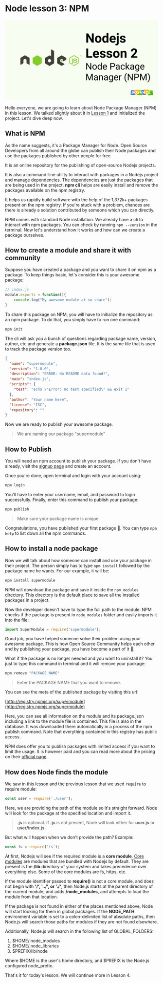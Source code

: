 # Node lesson 3: NPM

![cover](./nodejs-l3.png)

Hello everyone, we are going to learn about Node Package Manager (NPM) in this lesson. We talked slightly about it in [Lesson 1](https://blog.soshace.com/1-lessons-nodejs-modules/) and initialized the project. Let's dive deep now.

## What is NPM

As the name suggests, it's a Package Manager for Node. Open Source Developers from all around the globe can publish their Node packages and use the packages published by other people for free.

It is an online repository for the publishing of open-source Nodejs projects.

It is also a command-line utility to interact with packages in a Nodejs project and manage dependencies. The dependencies are just the packages that are being used in the project. **npm cli** helps are easily install and remove the packages available on the npm registry.

It helps us rapidly build software with the help of the 1,372k+ packages present on the npm registry. If you're stuck with a problem, chances are there is already a solution contributed by someone which you can directly.

NPM comes with standard Node installation. We already have a cli to interact with npm packages. You can check by running `npm --version` in the terminal. Now let's understand how it works and how can we create a package ourselves.

## How to create a module and share it with community

Suppose you have created a package and you want to share it on npm as a package. To keep things basic, let's consider this is your awesome package:

```js
// index.js
module.exports = function(){
    console.log("My awesome module at so share");
}
```

To share this package on NPM, you will have to initialize the repository as an npm package. To do that, you simply have to run one command:

```sh
npm init
```

The cli will ask you a bunch of questions regarding package name, version, author, etc and generate a **package.json** file. It is the same file that is used to track the package version too.

```json
{
  "name": "supermodule",
  "version": "1.0.0",
  "description": "ERROR: No README data found!",
  "main": "index.js",
  "scripts": {
    "test": "echo \"Error: no test specified\" && exit 1"
  },
  "author": "Your name here",
  "license": "ISC",
  "repository": ""
}
```

Now we are ready to publish your awesome package.

> We are naming our package "supermodule"

## How to Publish

You will need an npm account to publish your package. If you don't have already, visit the [signup page](https://www.npmjs.com/signup) and create an account.

Once you're done, open terminal and login with your account using:

```sh
npm login
```

You'll have to enter your username, email, and password to login successfully. Finally, enter this command to publish your package:

```sh
npm publish
```

> Make sure your package name is unique.

Congratulations, you have published your first package 🎉. You can type `npm help` to list down all the npm commands.

## How to install a node package

Now we will talk about how someone can install and use your package in their project. The person simply has to type `npm install` followed by the package name he wants. For our example, it will be:

```sh
npm install supermodule
```

NPM will download the package and save it inside the `npm_modules` directory. This directory is the default place to save all the installed packages in a project.

Now the developer doesn't have to type the full path to the module. NPM checks if the package is present in `node_modules` folder and easily imports it into the file:

```js
import SuperModule = require('supermodule');
```

Good job, you have helped someone solve their problem using your awesome package. This is how Open Source Community helps each other and by publishing your package, you have become a part of it 🎉.

What if the package is no longer needed and you want to uninstall it? You just to type this command in terminal and it will remove your package:

```sh
npm remove "PACKAGE NAME"
```

> Enter the PACKAGE NAME that you want to remove.

You can see the meta of the published package by visiting this url: 

[http://registry.npmjs.org/supermodule](http://registry.npmjs.org/supermodule)

Here, you can see all information on the module and its package.json including a link to the module file is contained.
This file is also in the database. It was downloaded there automatically in a process of the npm publish command. Note that everything contained in this registry has public access.

NPM does offer you to publish packages with limited access if you want to limit the usage. It is however paid and you can read more about the pricing on their [official page](https://www.npmjs.com/products).

## How does Node finds the module

We saw in this lesson and the previous lesson that we used `require` to require module: 

```js
const user = require('./user');
```

Here, we are providing the path of the module so it's straight forward. Node will look for the package at the specified location and import it.

> **.js** is optional. If **.js** is not present, Node will look either for **user.js** or **user/index.js**.

But what will happen when we don't provide the path? Example:

```js
const fs = require('fs');
```

At first, Nodejs will see if the required module is a **core module**. [Core modules](https://nodejs.org/api/modules.html#modules_core_modules) are modules that are bundled with Nodejs by default. They are present is the **/lib** directory of your system and takes precedence over everything else. Some of the core modules are fs, https, etc.

If the module identifier passed to **require()** is not a core module, and does not begin with **'/', '../', or './'**, then Node.js starts at the parent directory of the current module, and adds **/node_modules**, and attempts to load the module from that location.

If the package is not found in either of the places mentioned above, Node will start looking for them in global packages. If the **NODE_PATH** environment variable is set to a colon-delimited list of absolute paths, then Node.js will search those paths for modules if they are not found elsewhere.

Additionally, Node.js will search in the following list of GLOBAL_FOLDERS:

1. $HOME/.node_modules
2. $HOME/.node_libraries
3. $PREFIX/lib/node

Where $HOME is the user's home directory, and $PREFIX is the Node.js configured node_prefix.

That's it for today's lesson. We will continue more in Lesson 4. 